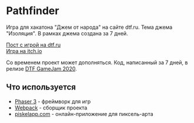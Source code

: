 # Pathfinder

Игра для хакатона "Джем от народа" на сайте dtf.ru. Тема джема "Изоляция". В рамках джема создана за 7 дней.

[Пост с игрой на dtf.ru](https://dtf.ru/s/superjam/244706-pathfinder-marshrut-postroen)  
[Игра на itch.io](https://ddolgov.itch.io/pathfinder)  

Со временем проект может дополняться. Код, написанный за 7 дней, в релизе [DTF GameJam 2020](https://github.com/suciedad/pathfinder/releases/tag/v1.0-dtf-gamejam).

## Что используется
- [Phaser 3](https://phaser.io/) - фреймворк для игр
- [Webpack](https://webpack.js.org/) - сборщик проекта
- [piskelapp.com](https://www.piskelapp.com/) - онлайн-приложение для пиксель-арта
